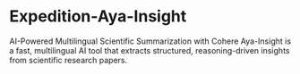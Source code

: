 # Expedition-Aya-Insight
AI-Powered Multilingual Scientific Summarization with Cohere
Aya-Insight is a fast, multilingual AI tool that extracts structured, reasoning-driven insights from scientific research papers. 
